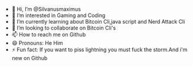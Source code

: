 - 👋 Hi, I’m @Silvanusmaximus
- 👀 I’m interested in Gaming and Coding
- 🌱 I’m currently learning about Bitcoin Cli,java script and Nerd Attack Cli
- 💞️ I’m looking to collaborate on Bitcoin Cli's
- 📫 How to reach me on Github
- 😄 Pronouns: He Him
- ⚡ Fun fact: If you want to piss lightning you must fuck the storm.And i'm new on Github

<!---
Silvanusmaximus/Silvanusmaximus is a ✨ special ✨ repository because its `README.md` (this file) appears on your GitHub profile.
You can click the Preview link to take a look at your changes.
--->

